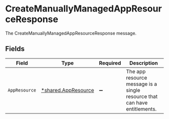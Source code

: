 # CreateManuallyManagedAppResourceResponse

The CreateManuallyManagedAppResourceResponse message.


## Fields

| Field                                                                     | Type                                                                      | Required                                                                  | Description                                                               |
| ------------------------------------------------------------------------- | ------------------------------------------------------------------------- | ------------------------------------------------------------------------- | ------------------------------------------------------------------------- |
| `AppResource`                                                             | [*shared.AppResource](../../../pkg/models/shared/appresource.md)          | :heavy_minus_sign:                                                        | The app resource message is a single resource that can have entitlements. |